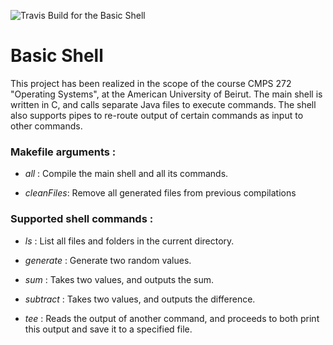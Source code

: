 ![Travis Build for the Basic Shell](https://travis-ci.com/hsandid/BasicShell.svg?branch=master)
# Basic Shell

This project has been realized in the scope of the course CMPS 272 "Operating Systems", at the American University of Beirut. The main shell is written in C, and calls separate Java files to execute commands. The shell also supports pipes to re-route output of certain commands as input to other commands.

### Makefile arguments :

- *all* : Compile the main shell and all its commands.  

- *cleanFiles*: Remove all generated files from previous compilations

### Supported shell commands :

- *ls* : List all files and folders in the current directory.

- *generate* : Generate two random values.

- *sum* : Takes two values, and outputs the sum.

- *subtract* : Takes two values, and outputs the difference.

- *tee* : Reads the output of another command, and proceeds to both print this output and save it to a specified file.
